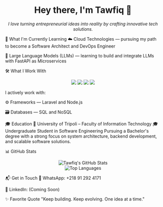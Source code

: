 <h1 align="center">Hey there, I'm Tawfiq 👋</h1> <p align="center"> <em>I love turning entrepreneurial ideas into reality by crafting innovative tech solutions.</em> </p>
🚀 What I'm Currently Learning
☁️ Cloud Technologies — pursuing my path to become a Software Architect and DevOps Engineer

🧠 Large Language Models (LLMs) — learning to build and integrate LLMs with FastAPI as Microservices

🛠️ What I Work With
<p align="center"> <img src="https://img.shields.io/badge/-Laravel-F55247?style=for-the-badge&logo=laravel&logoColor=white" /> <img src="https://img.shields.io/badge/-Node.js-339933?style=for-the-badge&logo=node.js&logoColor=white" /> <img src="https://img.shields.io/badge/-SQL-4479A1?style=for-the-badge&logo=mysql&logoColor=white" /> <img src="https://img.shields.io/badge/-NoSQL-4DB33D?style=for-the-badge&logo=mongodb&logoColor=white" /> </p>
I actively work with:

⚙️ Frameworks — Laravel and Node.js

🗃️ Databases — SQL and NoSQL

🎓 Education
📍 University of Tripoli – Faculty of Information Technology
🎓 Undergraduate Student in Software Engineering
Pursuing a Bachelor's degree with a strong focus on system architecture, backend development, and scalable software solutions.

📊 GitHub Stats
<p align="center">
  <img src="https://github-readme-stats.vercel.app/api?username=Tawfiq-alqaidy&show_icons=true&theme=dark&count_private=true" alt="Tawfiq's GitHub Stats" />
  <br />
  <img src="https://github-readme-stats.vercel.app/api/top-langs/?username=Tawfiq-alqaidy&layout=compact&theme=dark" alt="Top Languages" />
</p>

📬 Get in Touch
📱 WhatsApp: +218 91 292 4171

🔗 LinkedIn: (Coming Soon)

✨ Favorite Quote
"Keep building. Keep evolving. One idea at a time."

